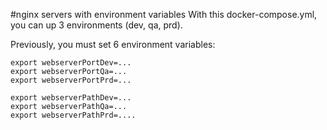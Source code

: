 #nginx servers with environment variables
With this docker-compose.yml, you can up 3 environments (dev, qa, prd).

Previously, you must set 6 environment variables:
```
export webserverPortDev=...
export webserverPortQa=...
export webserverPortPrd=...

export webserverPathDev=...
export webserverPathQa=...
export webserverPathPrd=....
```
